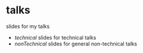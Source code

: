 # talks
slides for my talks

- *technical* slides for technical talks
- *nonTechnical* slides for general non-technical talks
